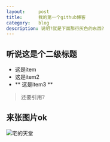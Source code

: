 ```yaml
---
layout:     post
title:      我的第一个github博客
category:   blog
description: 说明?就是下面那行灰色的东西?
---
```


## 听说这是个二级标题
* 这是item
* 这是item2
* ** 这是item3 **

> 还要引用?


## 来张图片ok
![宅的天堂](https://wx1.sinaimg.cn/mw690/005CMRzCly1fp711xgl95j30qo0zkdr6.jpg)
